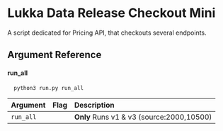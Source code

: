 
# Lukka Data Release Checkout Mini

A script dedicated for Pricing API, that checkouts several endpoints.



## Argument Reference

#### run_all

```shell
  python3 run.py run_all
```

| Argument | Flag     | Description                |
| :-------- | :------- | :------------------------- |
| `run_all` |  | **Only** Runs v1 & v3 (source:2000,10500)|


